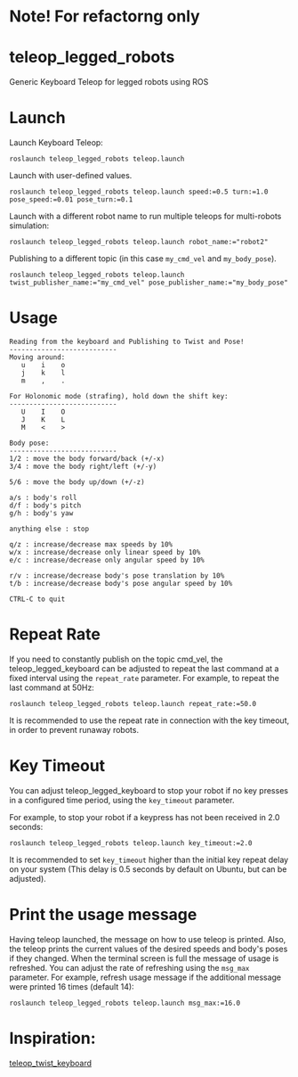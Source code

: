 # Note! For refactorng only
# teleop_legged_robots
Generic Keyboard Teleop for legged robots using ROS

# Launch
Launch Keyboard Teleop:
```
roslaunch teleop_legged_robots teleop.launch
```

Launch with user-defined values.
```
roslaunch teleop_legged_robots teleop.launch speed:=0.5 turn:=1.0 pose_speed:=0.01 pose_turn:=0.1
```
Launch with a different robot name to run multiple teleops for multi-robots simulation:
```
roslaunch teleop_legged_robots teleop.launch robot_name:="robot2"
```
Publishing to a different topic (in this case `my_cmd_vel` and `my_body_pose`).
```
roslaunch teleop_legged_robots teleop.launch twist_publisher_name:="my_cmd_vel" pose_publisher_name:="my_body_pose"
```

# Usage
```
Reading from the keyboard and Publishing to Twist and Pose!
---------------------------
Moving around:
   u    i    o
   j    k    l
   m    ,    .

For Holonomic mode (strafing), hold down the shift key:
---------------------------
   U    I    O
   J    K    L
   M    <    >

Body pose:
---------------------------
1/2 : move the body forward/back (+/-x)
3/4 : move the body right/left (+/-y)

5/6 : move the body up/down (+/-z)

a/s : body's roll
d/f : body's pitch
g/h : body's yaw

anything else : stop

q/z : increase/decrease max speeds by 10%
w/x : increase/decrease only linear speed by 10%
e/c : increase/decrease only angular speed by 10%

r/v : increase/decrease body's pose translation by 10%
t/b : increase/decrease body's pose angular speed by 10%

CTRL-C to quit
```

# Repeat Rate

If you need to constantly publish on the topic cmd_vel, the teleop_legged_keyboard can be adjusted to repeat the last command at a fixed interval using the `repeat_rate` parameter.
For example, to repeat the last command at 50Hz:

```
roslaunch teleop_legged_robots teleop.launch repeat_rate:=50.0
```

It is recommended to use the repeat rate in connection with the key timeout, in order to prevent runaway robots.

# Key Timeout

You can adjust teleop_legged_keyboard to stop your robot if no key presses in a configured time period, using the `key_timeout` parameter.

For example, to stop your robot if a keypress has not been received in 2.0 seconds:
```
roslaunch teleop_legged_robots teleop.launch key_timeout:=2.0
```

It is recommended to set `key_timeout` higher than the initial key repeat delay on your system (This delay is 0.5 seconds by default on Ubuntu, but can be adjusted).

# Print the usage message
Having teleop launched, the message on how to use teleop is printed. Also, the teleop prints the current values of the desired speeds and body's poses if they changed. 
When the terminal screen is full the message of usage is refreshed. You can adjust the rate of refreshing using the `msg_max` parameter. 
For example, refresh usage message if the additional message were printed 16 times (default 14):
```
roslaunch teleop_legged_robots teleop.launch msg_max:=16.0
```

# Inspiration:
[teleop_twist_keyboard](https://github.com/ros-teleop/teleop_twist_keyboard/)
